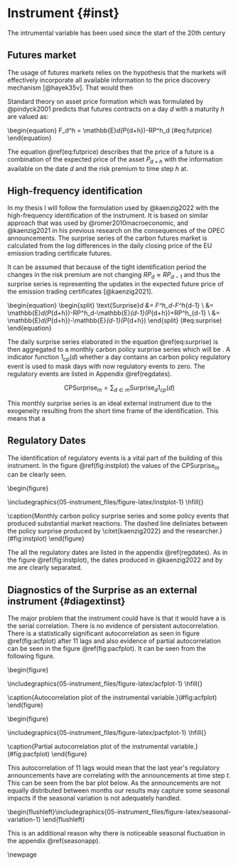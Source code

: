 

# Instrument {#inst}

The intrumental variable has been used since the start of the 20th century

## Futures market

The usage of futures markets relies on  the hypothesis that the markets will effectively incorporate all available information to the price discovery mechanism [@hayek35v]. That would then 

Standard theory on asset price formation which was formulated by @pindyck2001 predicts that futures contracts on a day $d$ with a maturity $h$ are valued as:

\begin{equation}
  F_d^h = \mathbb{E}_d(P_{d+h})-RP^h_d
  (\#eq:futprice)
\end{equation}

The equation \@ref(eq:futprice) describes that the price of a future is a combination of the expected price of the asset $P_{d+h}$ with the information available on the date $d$ and the risk premium to time step $h$ at. 

## High-frequency identification

In my thesis I will follow the formulation used by @kaenzig2022 with the high-frequency identification of the instrument. It is based on similar approach that was used by @romer2010macroeconomic, and @kaenzig2021 in his previous research on the consequences of the OPEC announcements. The surprise series of the carbon futures market is calculated from the log differences in the daily closing price of the EU emission trading certificate futures.

It can be assumed that because of the tight identification period the changes in the risk premium are not changing $RP_d \approx RP_{d-1}$ and thus the surprise series is representing the updates in the expected future price of the emission trading certificates [@kaenzig2021].


\begin{equation}
  \begin{split}
    \text{Surprise}_d &= F^h_d-F^h_{d-1} \\
    &= \mathbb{E}_d(P_{d+h})-RP^h_d-\mathbb{E}_{d-1}(P_{d+h})+RP^h_{d-1} \\
    &= \mathbb{E}_d(P_{d+h})-\mathbb{E}_{d-1}(P_{d+h}) 
  \end{split}
(\#eq:surprise)
\end{equation}


The daily surprise series elaborated in the equation \@ref(eq:surprise) is then aggregated to a monthly carbon policy surprise series which will be . A indicator function $1_{cp}(d)$ whether a day contains an carbon policy regulatory event is used to mask days with now regulatory events to zero. The regulatory events are listed in Appendix \@ref(regdates).

$$
\text{CPSurprise}_m = \sum_{d\in m}\text{Surprise}_d 1_{cp}(d)
$$

This monthly surprise series is an ideal external instrument due to the exogeneity resulting from the short time frame of the identification. This means that a 

## Regulatory Dates

The identification of regulatory events is a vital part of the building of this instrument. In the figure \@ref(fig:instplot) the values of the $\text{CPSurprise}_m$ can be clearly seen.


\begin{figure}

\includegraphics{05-instrument_files/figure-latex/instplot-1} \hfill{}

\caption{Monthly carbon policy surprise series and some policy events that produced substantial market reactions. The dashed line deliniates between the policy surprise produced by \citet{kaenzig2022} and the researcher.}(\#fig:instplot)
\end{figure}

The all the regulatory dates are listed in the appendix \@ref(regdates). As in the figure \@ref(fig:instplot), the dates produced in @kaenzig2022 and by me are clearly separated.

## Diagnostics of the Surprise as an external instrument {#diagextinst}

The major problem that the instrument could have is that it would have a is the serial correlation. There is no evidence of persistent autocorrelation. There is a statistically significant autocorrelation as seen in figure \@ref(fig:acfplot) after 11 lags and also evidence of partial autocorrelation can be seen in the figure \@ref(fig:pacfplot). It can be seen from the following figure.

\begin{figure}

\includegraphics{05-instrument_files/figure-latex/acfplot-1} \hfill{}

\caption{Autocorrelation plot of the instrumental variable.}(\#fig:acfplot)
\end{figure}

\begin{figure}

\includegraphics{05-instrument_files/figure-latex/pacfplot-1} \hfill{}

\caption{Partial autocorrelation plot of the instrumental variable.}(\#fig:pacfplot)
\end{figure}

This autocorrelation of 11 lags would mean that the last year's regulatory announcements have are correlating with the announcements at time step $t$. This can be seen from the bar plot below. As the announcements are not equally distributed between months our results may capture some seasonal impacts if the seasonal variation is not adequately handled.



\begin{flushleft}\includegraphics{05-instrument_files/figure-latex/seasonal-variation-1} \end{flushleft}


This is an additional reason why there is noticeable seasonal fluctuation in the appendix \@ref(seasonapp). 

\newpage
